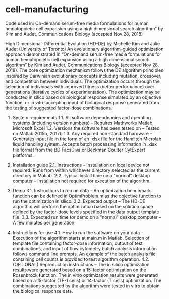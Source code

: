 # cell-manufacturing
Code used in: On-demand serum-free media formulations for human hematopoietic cell expansion using a high dimensional search algorithm” by Kim and Audet, Communications Biology (accepted Nov 28, 2018)


High Dimensional-Differential Evolution (HD-DE) by Michelle Kim and Julie Audet (University of Toronto)
An evolutionary algorithm-guided optimization approach demonstrated in “On-demand serum-free media formulations for human hematopoietic cell expansion using a high dimensional search algorithm” by Kim and Audet, Communications Biology (accepted Nov 28, 2018). The core optimization mechanism follows the DE algorithm principles inspired by Darwinian evolutionary concepts including mutation, crossover, and competition between individuals. The optimization occurs through the selection of individuals with improved fitness (better performance) over generations (iterative cycles of experimentation). The optimization may be conducted in silico based on biological response simulated by an objective function, or in vitro accepting input of biological response generated from the testing of suggested factor-dose combinations.

1.	System requirements
1.1.	All software dependencies and operating systems (including version numbers) – Requires Mathworks Matlab, Microsoft Excel
1.2.	Versions the software has been tested on – Tested on Matlab 2015b, 2017b
1.3.	Any required non-standard hardware – Generates input file in the form of an .xlsx file for the Hamilton Microlab liquid handling system. Accepts batch processing information in .xlsx file format from the BD FacsDiva or Beckman Coulter CytExpert platforms.

2.	Installation guide
2.1.	Instructions – Installation on local device not required. Runs from within whichever directory selected as the current directory in Matlab.
2.2.	Typical install time on a "normal" desktop computer – Installation not required for execution of the algorithm.

3.	Demo
3.1.	Instructions to run on data – An optimization benchmark function can be defined in OptimProblem.m as the objective function to run the optimization in silico.
3.2.	Expected output – The HD-DE algorithm will perform the optimization based on the solution space defined by the factor-dose levels specified in the data output template file.
3.3.	Expected run time for demo on a "normal" desktop computer – A few minutes per generation. 

4.	Instructions for use
4.1.	How to run the software on your data – Execution of the algorithm starts at main.m in Matlab. Selection of template file containing factor-dose information, output of test combinations, and input of flow cytometry batch analysis information follows command line prompts. An example of the batch analysis file containing cell counts is provided to test algorithm operation.
4.2.	(OPTIONAL) Reproduction instructions – The in silico optimization results were generated based on a 15-factor optimization on the Rosenbrock function. The in vitro optimization results were generated based on a 15-factor (TF-1 cells) or 14-factor (T cells) optimization. The combinations suggested by the algorithm were tested in vitro to obtain the biological response data.
